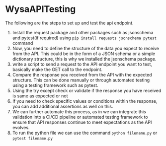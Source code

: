 # WysaAPITesting
The following are the steps to set up and test the api endpoint.
1. Install the request package and other packages such as jsonschema and pytest(if required) using `pip install requests jsonschema pytest` command
2. Now, you need to define the structure of the data you expect to receive from the API. This could be in the form of a JSON schema or a simple dictionary structure, this is why we installed the jsonschema package.
3. write a script to send a request to the API endpoint you want to test, basically make the GET call to the endpoint.
4. Compare the response you received from the API with the expected structure. This can be done manually or through automated testing using a testing framework such as pytest.
5. Using the try except check or validate if the response you have received is same as expected or not
6. If you need to check specific values or conditions within the response, you can add additional assertions as well on this.
7. We can further automate this process, as in we can integrate this validation into a CI/CD pipeline or automated testing framework to ensure that API responses continue to meet expectations as the API evolves.
8. To run the python file we can use the command `python filename.py` or `pytest filename.py`
